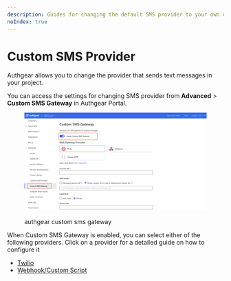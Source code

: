 ```yaml
---
description: Guides for changing the default SMS provider to your own custom provider
noIndex: true
---
```


# Custom SMS Provider

Authgear allows you to change the provider that sends text messages in your project.

You can access the settings for changing SMS provider from **Advanced** > **Custom SMS Gateway** in Authgear Portal.

<figure><img src="../../../.gitbook/assets/authgear-custom-sms.png" alt=""><figcaption><p>authgear custom sms gateway</p></figcaption></figure>

When Custom SMS Gateway is enabled, you can select either of the following providers. Click on a provider for a detailed guide on how to configure it

* [Twilio](twilio.md)
* [Webhook/Custom Script](webhook-custom-script.md)
